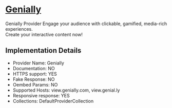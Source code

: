 # [Genially](https://genially.com)

Genially Provider
Engage your audience with clickable, gamified, media-rich experiences.  
Create your interactive content now!

## Implementation Details

- Provider Name: Genially
- Documentation: NO
- HTTPS support: YES
- Fake Response: NO
- Oembed Params: NO
- Supported Hosts: view.genially.com, view.genial.ly
- Responsive response: YES
- Collections: DefaultProviderCollection
